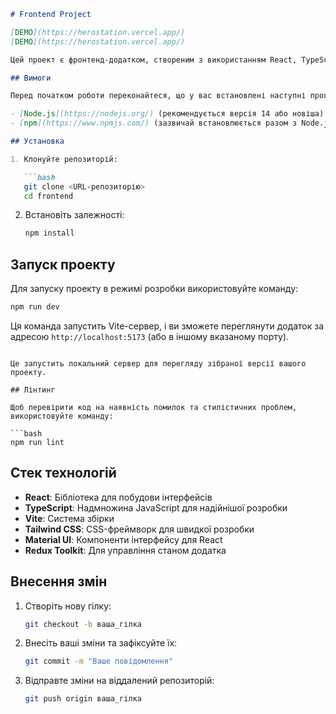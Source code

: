 
```markdown
# Frontend Project

[DEMO](https://herostation.vercel.app/)
[DEMO](https://herostation.vercel.app/)

Цей проект є фронтенд-додатком, створеним з використанням React, TypeScript, Vite, Tailwind CSS та Material UI.

## Вимоги

Перед початком роботи переконайтеся, що у вас встановлені наступні програми:

- [Node.js](https://nodejs.org/) (рекомендується версія 14 або новіша)
- [npm](https://www.npmjs.com/) (зазвичай встановлюється разом з Node.js)

## Установка

1. Клонуйте репозиторій:

   ```bash
   git clone <URL-репозиторію>
   cd frontend
   ```

2. Встановіть залежності:

   ```bash
   npm install
   ```

## Запуск проекту

Для запуску проекту в режимі розробки використовуйте команду:

```bash
npm run dev
```

Ця команда запустить Vite-сервер, і ви зможете переглянути додаток за адресою `http://localhost:5173` (або в іншому вказаному порту).
```

Це запустить локальний сервер для перегляду зібраної версії вашого проекту.

## Лінтинг

Щоб перевірити код на наявність помилок та стилістичних проблем, використовуйте команду:

```bash
npm run lint
```

## Стек технологій

- **React**: Бібліотека для побудови інтерфейсів
- **TypeScript**: Надмножина JavaScript для надійнішої розробки
- **Vite**: Система збірки
- **Tailwind CSS**: CSS-фреймворк для швидкої розробки
- **Material UI**: Компоненти інтерфейсу для React
- **Redux Toolkit**: Для управління станом додатка

## Внесення змін

1. Створіть нову гілку:

   ```bash
   git checkout -b ваша_гілка
   ```

2. Внесіть ваші зміни та зафіксуйте їх:

   ```bash
   git commit -m "Ваше повідомлення"
   ```

3. Відправте зміни на віддалений репозиторій:

   ```bash
   git push origin ваша_гілка
   ```
